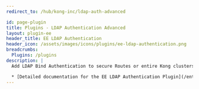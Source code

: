 ```yaml
---
redirect_to: /hub/kong-inc/ldap-auth-advanced

id: page-plugin
title: Plugins - LDAP Authentication Advanced
layout: plugin-ee
header_title: EE LDAP Authentication
header_icon: /assets/images/icons/plugins/ee-ldap-authentication.png
breadcrumbs:
  Plugins: /plugins
description: |
  Add LDAP Bind Authentication to secure Routes or entire Kong clusters with username and password protection.

  * [Detailed documentation for the EE LDAP Authentication Plugin](/enterprise/latest/plugins/ldap-authentication-advanced/)
---
```

